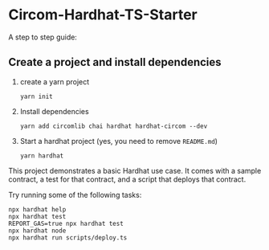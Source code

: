 # Circom-Hardhat-TS-Starter


A step to step guide:

## Create a project and install dependencies 
1. create a yarn project
    ```shell
    yarn init
    ```
2. Install dependencies
    ```shell
    yarn add circomlib chai hardhat hardhat-circom --dev
    ```
3. Start a hardhat project (yes, you need to remove `README.md`)
    ```shell
    yarn hardhat
    ```



This project demonstrates a basic Hardhat use case. It comes with a sample contract, a test for that contract, and a script that deploys that contract.

Try running some of the following tasks:

```shell
npx hardhat help
npx hardhat test
REPORT_GAS=true npx hardhat test
npx hardhat node
npx hardhat run scripts/deploy.ts
```
